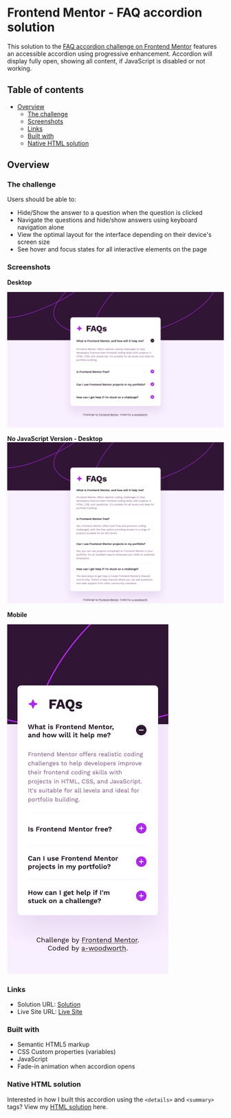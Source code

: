 # Frontend Mentor - FAQ accordion solution

This solution to the [FAQ accordion challenge on Frontend Mentor](https://www.frontendmentor.io/challenges/faq-accordion-wyfFdeBwBz) features an accessible accordion using progressive enhancement. Accordion will display fully open, showing all content, if JavaScript is disabled or not working.

## Table of contents

- [Overview](#overview)
  - [The challenge](#the-challenge)
  - [Screenshots](#screenshots)
  - [Links](#links)
  - [Built with](#built-with)
  - [Native HTML solution](#native-html-solution)

## Overview

### The challenge

Users should be able to:

- Hide/Show the answer to a question when the question is clicked
- Navigate the questions and hide/show answers using keyboard navigation alone
- View the optimal layout for the interface depending on their device's screen size
- See hover and focus states for all interactive elements on the page

### Screenshots

**Desktop**

![Desktop Sceenshot](assets/screenshots/desktop-screenshot-1440px.png)

**No JavaScript Version - Desktop**
![No JS Desktop Sceenshot](assets/screenshots/desktop-screenshot-no-js.png)

**Mobile**

![Mobile Sceenshot](assets/screenshots/mobile-screenshot-375px.png)

### Links

- Solution URL: [Solution]()
- Live Site URL: [Live Site](https://a-woodworth.github.io/faq_accordion_v2)

### Built with

- Semantic HTML5 markup
- CSS Custom properties (variables)
- JavaScript
- Fade-in animation when accordion opens

### Native HTML solution

Interested in how I built this accordion using the `<details>` and `<summary>` tags? View my [HTML solution](https://github.com/a-woodworth/faq_accordion) here.
